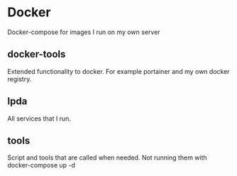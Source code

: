 # Docker
Docker-compose for images I run on my own server

## docker-tools
Extended functionality to docker. For example portainer and my own docker registry.

## lpda
All services that I run.

## tools
Script and tools that are called when needed. Not running them with docker-compose up -d